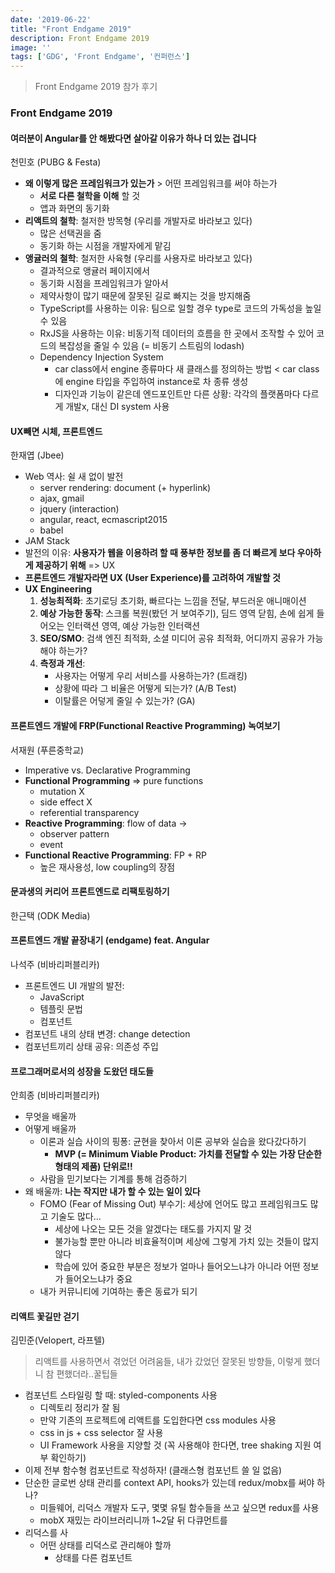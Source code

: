 ```yaml
---
date: '2019-06-22'
title: "Front Endgame 2019"
description: Front Endgame 2019
image: ''
tags: ['GDG', 'Front Endgame', '컨퍼런스']
---
```

> Front Endgame 2019 참가 후기

### Front Endgame 2019

#### 여러분이 Angular를 안 해봤다면 살아갈 이유가 하나 더 있는 겁니다
천민호 (PUBG & Festa)
- __왜 이렇게 많은 프레임워크가 있는가__ > 어떤 프레임워크를 써야 하는가
    - __서로 다른 철학을 이해__ 할 것
    - 앱과 화면의 동기화
- __리액트의 철학__: 철저한 방목형 (우리를 개발자로 바라보고 있다)
    - 많은 선택권을 줌
    - 동기화 하는 시점을 개발자에게 맡김
- __앵귤러의 철학__: 철저한 사육형 (우리를 사용자로 바라보고 있다)
    - 결과적으로 앵귤러 페이지에서 
    - 동기화 시점을 프레임워크가 알아서
    - 제약사항이 많기 때문에 잘못된 길로 빠지는 것을 방지해줌
    - TypeScript를 사용하는 이유: 팀으로 일할 경우 type로 코드의 가독성을 높일 수 있음
    - RxJS을 사용하는 이유: 비동기적 데이터의 흐름을 한 곳에서 조작할 수 있어 코드의 복잡성을 줄일 수 있음 (= 비동기 스트림의 lodash)
    - Dependency Injection System
        - car class에서 engine 종류마다 새 클래스를 정의하는 방법 < car class에 engine 타입을 주입하여 instance로 차 종류 생성
        - 디자인과 기능이 같은데 엔드포인트만 다른 상황: 각각의 플랫폼마다 다르게 개발x, 대신 DI system 사용

#### UX빼면 시체, 프론트엔드
한재엽 (Jbee)
- Web 역사: 쉴 새 없이 발전
    - server rendering: document (+ hyperlink)
    - ajax, gmail
    - jquery (interaction)
    - angular, react, ecmascript2015
    - babel
- JAM Stack
- 발전의 이유: __사용자가 웹을 이용하려 할 때 풍부한 정보를 좀 더 빠르게 보다 우아하게 제공하기 위해__ => UX
- __프론트엔드 개발자라면 UX (User Experience)를 고려하여 개발할 것__
- __UX Engineering__
    1. __성능최적화__: 초기로딩 초기화, 빠르다는 느낌을 전달, 부드러운 애니매이션
    2. __예상 가능한 동작__: 스크롤 복원(봤던 거 보여주기), 딤드 영역 닫힘, 손에 쉽게 들어오는 인터랙션 영역, 예상 가능한 인터랙션
    3. __SEO/SMO__: 검색 엔진 최적화, 소셜 미디어 공유 최적화, 어디까지 공유가 가능해야 하는가?
    4. __측정과 개선__: 
        - 사용자는 어떻게 우리 서비스를 사용하는가? (트래킹) 
        - 상황에 따라 그 비율은 어떻게 되는가? (A/B Test) 
        - 이탈률은 어덯게 줄일 수 있는가? (GA)

#### 프론트엔드 개발에 FRP(Functional Reactive Programming) 녹여보기
서재원 (푸른중학교)
- Imperative vs. Declarative Programming
- __Functional Programming__ => pure functions
    - mutation X
    - side effect X
    - referential transparency
- __Reactive Programming__: flow of data -> 
    - observer pattern
    - event
- __Functional Reactive Programming__: FP + RP
    - 높은 재사용성, low coupling의 장점

#### 문과생의 커리어 프론트엔드로 리팩토링하기
한근택 (ODK Media)

#### 프론트엔드 개발 끝장내기 (endgame) feat. Angular
나석주 (비바리퍼블리카)
- 프론트엔드 UI 개발의 발전:
    - JavaScript
    - 템플릿 문법
    - 컴포넌트
- 컴포넌트 내의 상태 변경: change detection
- 컴포넌트끼리 상태 공유: 의존성 주입

#### 프로그래머로서의 성장을 도왔던 태도들
안희종 (비바리퍼블리카)
- 무엇을 배울까
- 어떻게 배울까
    - 이론과 실습 사이의 핑퐁: 균현을 찾아서 이론 공부와 실습을 왔다갔다하기
        - __MVP (= Minimum Viable Product: 가치를 전달할 수 있는 가장 단순한 형태의 제품) 단위로!!__
    - 사람을 믿기보다는 기계를 통해 검증하기
- 왜 배울까: __나는 작지만 내가 할 수 있는 일이 있다__
    - FOMO (Fear of Missing Out) 부수기: 세상에 언어도 많고 프레임워크도 많고 기술도 많다...
        - 세상에 나오는 모든 것을 알겠다는 태도를 가지지 말 것
        - 불가능할 뿐만 아니라 비효율적이며 세상에 그렇게 가치 있는 것들이 많지 않다
        - 학습에 있어 중요한 부분은 정보가 얼마나 들어오느냐가 아니라 어떤 정보가 들어오느냐가 중요
    - 내가 커뮤니티에 기여하는 좋은 동료가 되기

#### 리액트 꽃길만 걷기
김민준(Velopert, 라프텔)
> 리액트를 사용하면서 겪었던 어려움들, 내가 갔었던 잘못된 방향들, 이렇게 했더니 참 편했더라..꿀팁들
- 컴포넌트 스타일링 할 때: styled-components 사용
    - 디렉토리 정리가 잘 됨
    - 만약 기존의 프로젝트에 리액트를 도입한다면 css modules 사용
    - css in js + css selector 잘 사용
    - UI Framework 사용을 지양할 것 (꼭 사용해야 한다면, tree shaking 지원 여부 확인하기)
- 이제 전부 함수형 컴포넌트로 작성하자! (클래스형 컴포넌트 쓸 일 없음)
- 단순한 글로번 상태 관리를 context API, hooks가 있는데 redux/mobx를 써야 하나?
    - 미들웨어, 리덕스 개발자 도구, 몇몇 유틸 함수들을 쓰고 싶으면 redux를 사용
    - mobX 재밌는 라이브러리니까 1~2달 뒤 다큐먼트를
- 리덕스를 사
    - 어떤 상태를 리덕스로 관리해야 할까
        - 상태를 다른 컴포넌트
